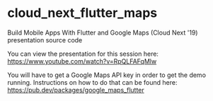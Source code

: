 # cloud_next_flutter_maps
 
Build Mobile Apps With Flutter and Google Maps (Cloud Next '19) presentation  source code

You can view the presentation for this session here: https://www.youtube.com/watch?v=RpQLFAFqMlw

You will have to get a Google Maps API key in order to get the demo running. Instructions on how to do that can be found here: https://pub.dev/packages/google_maps_flutter

